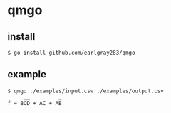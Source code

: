 # qmgo

## install

```shell
$ go install github.com/earlgray283/qmgo
```

## example

```shell
$ qmgo ./examples/input.csv ./examples/output.csv
     __         _
f = BCD + AC + AB
```